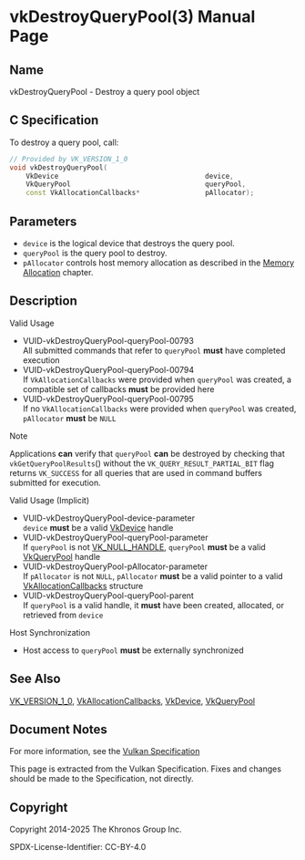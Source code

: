 # vkDestroyQueryPool(3) Manual Page

## Name

vkDestroyQueryPool - Destroy a query pool object



## [](#_c_specification)C Specification

To destroy a query pool, call:

```c++
// Provided by VK_VERSION_1_0
void vkDestroyQueryPool(
    VkDevice                                    device,
    VkQueryPool                                 queryPool,
    const VkAllocationCallbacks*                pAllocator);
```

## [](#_parameters)Parameters

- `device` is the logical device that destroys the query pool.
- `queryPool` is the query pool to destroy.
- `pAllocator` controls host memory allocation as described in the [Memory Allocation](https://registry.khronos.org/vulkan/specs/latest/html/vkspec.html#memory-allocation) chapter.

## [](#_description)Description

Valid Usage

- [](#VUID-vkDestroyQueryPool-queryPool-00793)VUID-vkDestroyQueryPool-queryPool-00793  
  All submitted commands that refer to `queryPool` **must** have completed execution
- [](#VUID-vkDestroyQueryPool-queryPool-00794)VUID-vkDestroyQueryPool-queryPool-00794  
  If `VkAllocationCallbacks` were provided when `queryPool` was created, a compatible set of callbacks **must** be provided here
- [](#VUID-vkDestroyQueryPool-queryPool-00795)VUID-vkDestroyQueryPool-queryPool-00795  
  If no `VkAllocationCallbacks` were provided when `queryPool` was created, `pAllocator` **must** be `NULL`

Note

Applications **can** verify that `queryPool` **can** be destroyed by checking that `vkGetQueryPoolResults`() without the `VK_QUERY_RESULT_PARTIAL_BIT` flag returns `VK_SUCCESS` for all queries that are used in command buffers submitted for execution.

Valid Usage (Implicit)

- [](#VUID-vkDestroyQueryPool-device-parameter)VUID-vkDestroyQueryPool-device-parameter  
  `device` **must** be a valid [VkDevice](https://registry.khronos.org/vulkan/specs/latest/man/html/VkDevice.html) handle
- [](#VUID-vkDestroyQueryPool-queryPool-parameter)VUID-vkDestroyQueryPool-queryPool-parameter  
  If `queryPool` is not [VK\_NULL\_HANDLE](https://registry.khronos.org/vulkan/specs/latest/man/html/VK_NULL_HANDLE.html), `queryPool` **must** be a valid [VkQueryPool](https://registry.khronos.org/vulkan/specs/latest/man/html/VkQueryPool.html) handle
- [](#VUID-vkDestroyQueryPool-pAllocator-parameter)VUID-vkDestroyQueryPool-pAllocator-parameter  
  If `pAllocator` is not `NULL`, `pAllocator` **must** be a valid pointer to a valid [VkAllocationCallbacks](https://registry.khronos.org/vulkan/specs/latest/man/html/VkAllocationCallbacks.html) structure
- [](#VUID-vkDestroyQueryPool-queryPool-parent)VUID-vkDestroyQueryPool-queryPool-parent  
  If `queryPool` is a valid handle, it **must** have been created, allocated, or retrieved from `device`

Host Synchronization

- Host access to `queryPool` **must** be externally synchronized

## [](#_see_also)See Also

[VK\_VERSION\_1\_0](https://registry.khronos.org/vulkan/specs/latest/man/html/VK_VERSION_1_0.html), [VkAllocationCallbacks](https://registry.khronos.org/vulkan/specs/latest/man/html/VkAllocationCallbacks.html), [VkDevice](https://registry.khronos.org/vulkan/specs/latest/man/html/VkDevice.html), [VkQueryPool](https://registry.khronos.org/vulkan/specs/latest/man/html/VkQueryPool.html)

## [](#_document_notes)Document Notes

For more information, see the [Vulkan Specification](https://registry.khronos.org/vulkan/specs/latest/html/vkspec.html#vkDestroyQueryPool)

This page is extracted from the Vulkan Specification. Fixes and changes should be made to the Specification, not directly.

## [](#_copyright)Copyright

Copyright 2014-2025 The Khronos Group Inc.

SPDX-License-Identifier: CC-BY-4.0